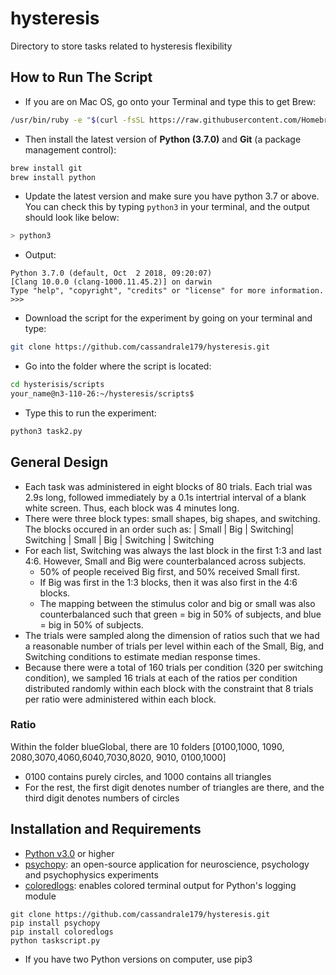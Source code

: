 # hysteresis
Directory to store tasks related to hysteresis flexibility 

## How to Run The Script
- If you are on Mac OS, go onto your Terminal and type this to get Brew: 
```bash
/usr/bin/ruby -e "$(curl -fsSL https://raw.githubusercontent.com/Homebrew/install/master/install)" 
``` 
- Then install the latest version of **Python (3.7.0)** and **Git** (a package management control):
```bash
brew install git 
brew install python 
``` 
- Update the latest version and make sure you have python 3.7 or above. You can check this by typing `python3` in your terminal, and the output should look like below: 
```bash
> python3 
```
- Output: 
```
Python 3.7.0 (default, Oct  2 2018, 09:20:07) 
[Clang 10.0.0 (clang-1000.11.45.2)] on darwin
Type "help", "copyright", "credits" or "license" for more information.
>>>  
``` 
- Download the script for the experiment by going on your terminal and type: 
```bash
git clone https://github.com/cassandrale179/hysteresis.git 
``` 
- Go into the folder where the script is located: 
```bash
cd hysterisis/scripts
your_name@n3-110-26:~/hysteresis/scripts$ 
``` 
- Type this to run the experiment: 
```bash
python3 task2.py
``` 


## General Design
- Each task was administered in eight blocks of 80 trials. Each trial was 2.9s long, followed immediately by a 0.1s intertrial interval of a blank white screen. Thus, each block was 4 minutes long. 
- There were three block types: small shapes, big shapes, and switching. The blocks occured in an order such as:
     | Small | Big | Switching| Switching | Small | Big | Switching | Switching
- For each list, Switching was always the last block in the first 1:3 and last 4:6. However, Small and Big were counterbalanced across subjects. 
  - 50% of people received Big first, and 50% received Small first. 
  - If Big was first in the 1:3 blocks, then it was also first in the 4:6 blocks. 
  - The mapping between the stimulus color and big or small was also counterbalanced such that green = big in 50% of subjects, and blue = big in 50% of subjects.
- The trials were sampled along the dimension of ratios such that we had a reasonable number of trials per level within each of the Small, Big, and Switching conditions to estimate median response times. 
- Because there were a total of 160 trials per condition (320 per switching condition), we sampled 16 trials at each of the ratios per condition distributed randomly within each block with the constraint that 8 trials per ratio were administered within each block.


### Ratio
Within the folder blueGlobal, there are 10 folders [0100,1000, 1090, 2080,3070,4060,6040,7030,8020, 9010, 0100,1000]
- 0100 contains purely circles, and 1000 contains all triangles
- For the rest, the first digit denotes number of triangles are there, and the third digit denotes numbers of circles 


## Installation and Requirements
- [Python v3.0](https://www.python.org/downloads/) or higher
- [psychopy](http://www.psychopy.org/):  an open-source application for  neuroscience, psychology and psychophysics experiments 
- [coloredlogs](https://github.com/xolox/python-coloredlogs): enables colored terminal output for Python's logging module 
```
git clone https://github.com/cassandrale179/hysteresis.git 
pip install psychopy 
pip install coloredlogs 
python taskscript.py 
``` 
- If you have two Python versions on computer, use pip3 


